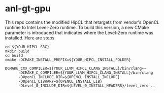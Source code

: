 # anl-gt-gpu

This repo contains the modified HipCL that retargets from vendor's OpenCL runtime to Intel Level-Zero runtime. To build this version, a new CMake parameter is introduced that indicates where the Level-Zero runtime was installed. Here are steps:
```
cd ${YOUR_HIPCL_SRC}
mkdir build
cd build
cmake -DCMAKE_INSTALL_PREFIX=${YOUR_HIPCL_INSTALL_FOLDER} 
      -DCMAKE_CXX_COMPILER=${YOUR_LLVM_HIPCL_CLANG_INSTALL}/bin/clang++ 
      -DCMAKE_C_COMPILER=${YOUR_LLVM_HIPCL_CLANG_INSTALL}/bin/clang 
      -DOpenCL_INCLUDE_DIR=${OPENCL_INSTALL_INCLUDE} 
      -DOpenCL_LIBRARY=${OPENCL_INSTALL_LIB} 
      -DLevel_0_INCLUDE_DIR=${LEVEL_0_INSTALL_HEADERS}/level_zero .. 
```
